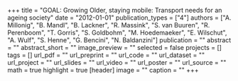 +++
title = "GOAL: Growing Older, staying mobile: Transport needs for an ageing society"
date = "2012-01-01"
publication_types = ["4"]
authors = ["A. Millonig", "B. Mandl", "B. Lackner", "R. Massink", "S. van Buuren", "R. Perenboom", "T. Gorris", "S. Goldbohm", "M. Hoedemaeker", "E. Wilschut", "A. Wulf", "S. Henne", "G. Bencini", "N. Baldanzini"]
publication = ""
abstract = ""
abstract_short = ""
image_preview = ""
selected = false
projects = []
tags = []
url_pdf = ""
url_preprint = ""
url_code = ""
url_dataset = ""
url_project = ""
url_slides = ""
url_video = ""
url_poster = ""
url_source = ""
math = true
highlight = true
[header]
image = ""
caption = ""
+++

